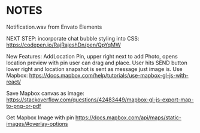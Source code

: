 # NOTES

Notification.wav from Envato Elements

NEXT STEP: incorporate chat bubble styling into CSS:
https://codepen.io/RajRajeshDn/pen/QpYqMW

New Features:
AddLocation Pin, upper right next to add Photo, opens location preview with pin user can drag and place. User hits SEND button lower right and location snapshot is sent as message just image is. Use Mapbox: https://docs.mapbox.com/help/tutorials/use-mapbox-gl-js-with-react/

Save Mapbox canvas as image: https://stackoverflow.com/questions/42483449/mapbox-gl-js-export-map-to-png-or-pdf

Get Mapbox Image with pin https://docs.mapbox.com/api/maps/static-images/#overlay-options
